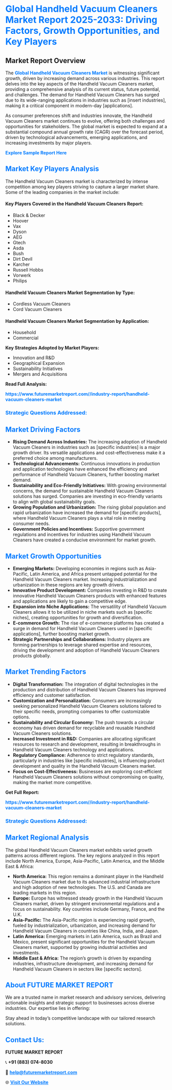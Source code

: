 <h1 style="color: #007BFF;">Global Handheld Vacuum Cleaners Market Report 2025-2033: Driving Factors, Growth Opportunities, and Key Players</h1>

<section id="overview">
<h2>Market Report Overview</h2>
<p>The <a href="https://www.futuremarketreport.com//industry-report/handheld-vacuum-cleaners-market" style="color: #007BFF; text-decoration: none;"><strong>Global Handheld Vacuum Cleaners Market</strong></a> is witnessing significant growth, driven by increasing demand across various industries. This report delves into the key aspects of the Handheld Vacuum Cleaners market, providing a comprehensive analysis of its current status, future potential, and challenges. The demand for Handheld Vacuum Cleaners has surged due to its wide-ranging applications in industries such as [insert industries], making it a critical component in modern-day [applications].</p>
<p>As consumer preferences shift and industries innovate, the Handheld Vacuum Cleaners market continues to evolve, offering both challenges and opportunities for stakeholders. The global market is expected to expand at a substantial compound annual growth rate (CAGR) over the forecast period, driven by technological advancements, emerging applications, and increasing investments by major players.</p>
</section>

<section id="overview">
<p><a href="https://www.futuremarketreport.com//request-sample/reportId=46149" style="color: #007BFF; text-decoration: none;"><strong>Explore Sample Report Here</strong></a></p>
</section>

<section id="key-players">
<h2 style="color: #007BFF;">Market Key Players Analysis</h2>
<p>The Handheld Vacuum Cleaners market is characterized by intense competition among key players striving to capture a larger market share. Some of the leading companies in the market include:</p>
<h4>Key Players Covered in the Handheld Vacuum Cleaners Report:</h4>
<ul><li>Black &amp; Decker</li><li>Hoover</li><li>Vax</li><li>Dyson</li><li>AEG</li><li>Gtech</li><li>Asda</li><li>Bush</li><li>Dirt Devil</li><li>Karcher</li><li>Russell Hobbs</li><li>Vorwerk</li><li>Philips</li></ul>
<h4>Handheld Vacuum Cleaners Market Segmentation by Type:</h4>
<ul><li>Cordless Vacuum Cleaners</li><li>Cord Vacuum Cleaners</li></ul>

<h4>Handheld Vacuum Cleaners Market Segmentation by Application:</h4>
<ul><li>Household</li><li>Commercial</li></ul>
<p><strong>Key Strategies Adopted by Market Players:</strong></p>
<ul>
<li>Innovation and R&D</li>
<li>Geographical Expansion</li>
<li>Sustainability Initiatives</li>
<li>Mergers and Acquisitions</li>
</ul>
</section>

<section>
<p><strong>Read Full Analysis: </strong></p><a href="https://www.futuremarketreport.com//industry-report/handheld-vacuum-cleaners-market" style="color: #007BFF; text-decoration: none;"><strong>https://www.futuremarketreport.com//industry-report/handheld-vacuum-cleaners-market</strong></a>
<h3 style="color: #007BFF;">Strategic Questions Addressed:</h3>
</section>

<section id="driving-factors">
<h2 style="color: #007BFF;">Market Driving Factors</h2>
<ul>
<li><strong>Rising Demand Across Industries:</strong> The increasing adoption of Handheld Vacuum Cleaners in industries such as [specific industries] is a major growth driver. Its versatile applications and cost-effectiveness make it a preferred choice among manufacturers.</li>
<li><strong>Technological Advancements:</strong> Continuous innovations in production and application technologies have enhanced the efficiency and performance of Handheld Vacuum Cleaners, further boosting market demand.</li>
<li><strong>Sustainability and Eco-Friendly Initiatives:</strong> With growing environmental concerns, the demand for sustainable Handheld Vacuum Cleaners solutions has surged. Companies are investing in eco-friendly variants to align with global sustainability goals.</li>
<li><strong>Growing Population and Urbanization:</strong> The rising global population and rapid urbanization have increased the demand for [specific products], where Handheld Vacuum Cleaners plays a vital role in meeting consumer needs.</li>
<li><strong>Government Policies and Incentives:</strong> Supportive government regulations and incentives for industries using Handheld Vacuum Cleaners have created a conducive environment for market growth.</li>
</ul>
</section>

<section id="growth-opportunities">
<h2 style="color: #007BFF;">Market Growth Opportunities</h2>
<ul>
<li><strong>Emerging Markets:</strong> Developing economies in regions such as Asia-Pacific, Latin America, and Africa present untapped potential for the Handheld Vacuum Cleaners market. Increasing industrialization and urbanization in these regions are key growth drivers.</li>
<li><strong>Innovative Product Development:</strong> Companies investing in R&D to create innovative Handheld Vacuum Cleaners products with enhanced features and applications are likely to gain a competitive edge.</li>
<li><strong>Expansion into Niche Applications:</strong> The versatility of Handheld Vacuum Cleaners allows it to be utilized in niche markets such as [specific niches], creating opportunities for growth and diversification.</li>
<li><strong>E-commerce Growth:</strong> The rise of e-commerce platforms has created a surge in demand for Handheld Vacuum Cleaners used in [specific applications], further boosting market growth.</li>
<li><strong>Strategic Partnerships and Collaborations:</strong> Industry players are forming partnerships to leverage shared expertise and resources, driving the development and adoption of Handheld Vacuum Cleaners products globally.</li>
</ul>
</section>

<section id="trending-factors">
<h2 style="color: #007BFF;">Market Trending Factors</h2>
<ul>
<li><strong>Digital Transformation:</strong> The integration of digital technologies in the production and distribution of Handheld Vacuum Cleaners has improved efficiency and customer satisfaction.</li>
<li><strong>Customization and Personalization:</strong> Consumers are increasingly seeking personalized Handheld Vacuum Cleaners solutions tailored to their specific needs, prompting companies to offer customizable options.</li>
<li><strong>Sustainability and Circular Economy:</strong> The push towards a circular economy has driven demand for recyclable and reusable Handheld Vacuum Cleaners solutions.</li>
<li><strong>Increased Investment in R&D:</strong> Companies are allocating significant resources to research and development, resulting in breakthroughs in Handheld Vacuum Cleaners technology and applications.</li>
<li><strong>Regulatory Compliance:</strong> Adherence to strict regulatory standards, particularly in industries like [specific industries], is influencing product development and quality in the Handheld Vacuum Cleaners market.</li>
<li><strong>Focus on Cost-Effectiveness:</strong> Businesses are exploring cost-efficient Handheld Vacuum Cleaners solutions without compromising on quality, making the market more competitive.</li>
</ul>
</section>

<section>
<p><strong>Get Full Report: </strong></p><a href="https://www.futuremarketreport.com//industry-report/handheld-vacuum-cleaners-market" style="color: #007BFF; text-decoration: none;"><strong>https://www.futuremarketreport.com//industry-report/handheld-vacuum-cleaners-market</strong></a>
<h3 style="color: #007BFF;">Strategic Questions Addressed:</h3>
</section>


<section id="regional-analysis">
<h2 style="color: #007BFF;">Market Regional Analysis</h2>
<p>The global Handheld Vacuum Cleaners market exhibits varied growth patterns across different regions. The key regions analyzed in this report include North America, Europe, Asia-Pacific, Latin America, and the Middle East & Africa:</p>
<ul>
<li><strong>North America:</strong> This region remains a dominant player in the Handheld Vacuum Cleaners market due to its advanced industrial infrastructure and high adoption of new technologies. The U.S. and Canada are leading markets in this region.</li>
<li><strong>Europe:</strong> Europe has witnessed steady growth in the Handheld Vacuum Cleaners market, driven by stringent environmental regulations and a focus on sustainability. Key countries include Germany, France, and the U.K.</li>
<li><strong>Asia-Pacific:</strong> The Asia-Pacific region is experiencing rapid growth, fueled by industrialization, urbanization, and increasing demand for Handheld Vacuum Cleaners in countries like China, India, and Japan.</li>
<li><strong>Latin America:</strong> Emerging markets in Latin America, such as Brazil and Mexico, present significant opportunities for the Handheld Vacuum Cleaners market, supported by growing industrial activities and investments.</li>
<li><strong>Middle East & Africa:</strong> The region’s growth is driven by expanding industries, infrastructure development, and increasing demand for Handheld Vacuum Cleaners in sectors like [specific sectors].</li>
</ul>
</section>

<footer>
<h2 style="color: #007BFF;">About FUTURE MARKET REPORT</h2>
<p>We are a trusted name in market research and advisory services, delivering actionable insights and strategic support to businesses across diverse industries. Our expertise lies in offering:</p>

<p>Stay ahead in today’s competitive landscape with our tailored research solutions.</p>

<h2 style="color: #007BFF;">Contact Us:</h2>
<p><strong>FUTURE MARKET REPORT</strong></p>
<p>📞 <strong>+91 (883) 074-8030</strong></p>
<p>📧 <strong><a href="mailto:help@futuremarketreport.com" style="color: #007BFF;">help@futuremarketreport.com</a></strong></p>
<p>🌐 <strong><a href="https://www.futuremarketreport.com/" style="color: #007BFF;">Visit Our Website</a></strong></p>
</footer>